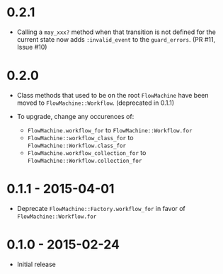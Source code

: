 # 0.2.1

* Calling a `may_xxx?` method when that transition is not defined for the current
  state now adds `:invalid_event` to the `guard_errors`. (PR #11, Issue #10)

# 0.2.0

* Class methods that used to be on the root `FlowMachine` have been moved to `FlowMachine::Workflow`. (deprecated in 0.1.1)

* To upgrade, change any occurences of:
    * `FlowMachine.workflow_for` to `FlowMachine::Workflow.for`
    * `FlowMachine::workflow_class_for` to `FlowMachine::Workflow.class_for`
    * `FlowMachine.workflow_collection_for` to `FlowMachine::Workflow.collection_for`

# 0.1.1 - 2015-04-01

* Deprecate `FlowMachine::Factory.workflow_for` in favor of `FlowMachine::Workflow.for`

# 0.1.0 - 2015-02-24

* Initial release
